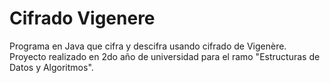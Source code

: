 # Cifrado Vigenere
Programa en Java que cifra y descifra usando cifrado de Vigenère. Proyecto realizado en 2do año de universidad para el ramo "Estructuras de Datos y Algoritmos".

